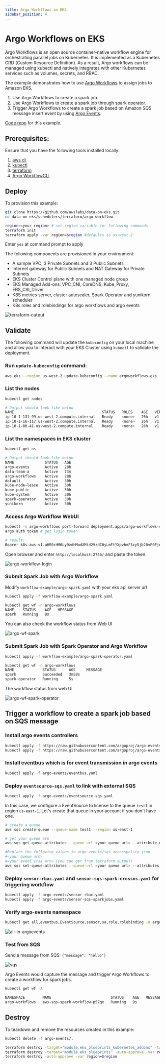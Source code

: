 ```yaml
---
title: Argo Workflows on EKS
sidebar_position: 4
---
```

# Argo Workflows on EKS
Argo Workflows is an open source container-native workflow engine for orchestrating parallel jobs on Kubernetes. It is implemented as a Kubernetes CRD (Custom Resource Definition). As a result, Argo workflows can be managed using kubectl and natively integrates with other Kubernetes services such as volumes, secrets, and RBAC.

The example demonstrates how to use [Argo Workflows](https://argoproj.github.io/argo-workflows/) to assign jobs to Amazon EKS.

1. Use Argo Workflows to create a spark job.
2. Use Argo Workflows to create a spark job through spark operator.
3. Trigger Argo Workflows to create a spark job based on Amazon SQS message insert event by using [Argo Events](https://argoproj.github.io/argo-events/).

[Code repo](https://github.com/awslabs/data-on-eks/tree/main/schedulers/terraform/argo-workflow) for this example.

## Prerequisites:

Ensure that you have the following tools installed locally:

1. [aws cli](https://docs.aws.amazon.com/cli/latest/userguide/install-cliv2.html)
2. [kubectl](https://Kubernetes.io/docs/tasks/tools/)
3. [terraform](https://learn.hashicorp.com/tutorials/terraform/install-cli)
4. [Argo WorkflowCLI](https://github.com/argoproj/argo-workflows/releases/latest)

## Deploy

To provision this example:

```bash
git clone https://github.com/awslabs/data-on-eks.git
cd data-on-eks/schedulers/terraform/argo-workflow

region=<your region> # set region variable for following commands
terraform init
terraform apply -var region=$region #defaults to us-west-2
```

Enter `yes` at command prompt to apply

The following components are provisioned in your environment:
- A sample VPC, 3 Private Subnets and 3 Public Subnets
- Internet gateway for Public Subnets and NAT Gateway for Private Subnets
- EKS Cluster Control plane with one managed node group
- EKS Managed Add-ons: VPC_CNI, CoreDNS, Kube_Proxy, EBS_CSI_Driver
- K8S metrics server, cluster autoscaler, Spark Operator and yunikorn scheduler
- K8s roles and rolebindings for argo workflows and argo events

![terraform-output](img/terraform-output-argo.png)

## Validate

The following command will update the `kubeconfig` on your local machine and allow you to interact with your EKS Cluster using `kubectl` to validate the deployment.

### Run `update-kubeconfig` command:

```bash
aws eks --region us-west-2 update-kubeconfig --name argoworkflows-eks
```

### List the nodes

```bash
kubectl get nodes

# Output should look like below
NAME                                        STATUS   ROLES    AGE   VERSION
ip-10-1-131-99.us-west-2.compute.internal   Ready    <none>   26h   v1.23.9-eks-ba74326
ip-10-1-16-117.us-west-2.compute.internal   Ready    <none>   26h   v1.23.9-eks-ba74326
ip-10-1-80-41.us-west-2.compute.internal    Ready    <none>   26h   v1.23.9-eks-ba74326
```

### List the namespaces in EKS cluster

```bash
kubectl get ns

# Output should look like below
NAME              STATUS   AGE
argo-events       Active   28h
data-team-a       Active   73m
argo-workflows    Active   28h
default           Active   30h
kube-node-lease   Active   30h
kube-public       Active   30h
kube-system       Active   30h
spark-operator    Active   30h
yunikorn          Active   30h
```

### Access Argo Workflow WebUI

```bash
kubectl -n argo-workflows port-forward deployment.apps/argo-workflows-server 2746:2746
argo auth token # get login token

# result:
Bearer k8s-aws-v1.aHR0cHM6Ly9zdHMudXMtd2VzdC0yLmFtYXpvbmF3cy5jb20vP0FjdGlvbj1HZXRDYWxsZXJJZGVudGl0eSZWZXJzaW9uPTIwMTEtMDYtMTUmWC1BbXotQWxnb3JpdGhtPUFXUzQtSE1BQy1TSEEyNTYmWC1BbXotQ3JlZGVudGlhbD1BS0lBVkNWNFhDV1dLUjZGVTRGMiUyRjIwMjIxMDEzJTJGdXMtd2VzdC0yJTJGc3RzJTJGYXdzNF9yZXF1ZXN0JlgtQW16LURhdGU9MjAyMjEwMTNUMDIyODAyWiZYLUFtei1FeHBpcmVzPTYwJlgtQW16LVNpZ25lZEhlYWRlcnM9aG9zdCUzQngtazhzLWF3cy1pZCZYLUFtei1TaWduYXR1cmU9NmZiNmMxYmQ0MDQyMWIwNTI3NjY4MzZhMGJiNmUzNjg1MTk1YmM0NDQzMjIyMTg5ZDNmZmE1YzJjZmRiMjc4OA
```

Open browser and enter `http://localhost:2746/` and paste the token

![argo-workflow-login](img/argo-workflow-login.png)

### Submit Spark Job with Argo Workflow

Modify `workflow-example/argo-spark.yaml` with your eks api server url

```bash
kubectl apply -f workflow-example/argo-spark.yaml

kubectl get wf -n argo-workflows
NAME    STATUS    AGE   MESSAGE
spark   Running   8s  
```

You can also check the workflow status from Web UI

![argo-wf-spark](img/argo-wf-spark.png)

### Submit Spark Job with Spark Operator and Argo Workflow

```bash
kubectl apply -f workflow-example/argo-spark-operator.yaml

kubectl get wf -n argo-workflows
NAME             STATUS      AGE     MESSAGE
spark            Succeeded   3m58s  
spark-operator   Running     5s  
```

The workflow status from web UI

![argo-wf-spark-operator](img/argo-wf-spark-operator.png)

## Trigger a workflow to create a spark job based on SQS message

### Install argo events controllers

```bash
kubectl apply -f https://raw.githubusercontent.com/argoproj/argo-events/stable/manifests/install.yaml
kubectl apply -f https://raw.githubusercontent.com/argoproj/argo-events/stable/manifests/install-validating-webhook.yaml
```

### Install [eventbus](https://argoproj.github.io/argo-events/eventbus/eventbus/) which is for event transmission in argo events

```bash
kubectl apply -f argo-events/eventbus.yaml
```

### Deploy `eventsource-sqs.yaml` to link with external SQS

```bash
kubectl apply -f argo-events/eventsource-sqs.yaml
```

In this case, we configure a EventSource to license to the queue `test1` in region `us-east-1`.
Let's create that queue in your account if you don't have one.

```bash
# create a queue
aws sqs create-queue --queue-name test1 --region us-east-1

# get your queue arn
aws sqs get-queue-attributes --queue-url <your queue url> --attribute-names QueueArn

#Replace the following values in argo-events/sqs-accesspolicy.json
#<your queue arn>  
#<your event irsa arn> (you can get from terraform output)
aws sqs set-queue-attributes --queue-url <your queue url> --attributes file://argo-events/sqs-accesspolicy.json --region us-east-1
```

### Deploy `sensor-rbac.yaml` and `sensor-sqs-spark-crossns.yaml` for triggering workflow

```bash
kubectl apply -f argo-events/sensor-rbac.yaml
kubectl apply -f argo-events/sensor-sqs-sparkjobs.yaml
```

### Verify argo-events namespace

```bash
kubectl get all,eventbus,EventSource,sensor,sa,role,rolebinding -n argo-events  
```

![all-in-argoevents](img/things-argo-events.png)

### Test from SQS

Send a message from SQS: `{"message": "hello"}`

![sqs](img/sqs.png)

Argo Events would capture the message and trigger Argo Workflows to create a workflow for spark jobs.

```bash
kubectl get wf -A

NAMESPACE        NAME                           STATUS    AGE   MESSAGE
argo-workflows   aws-sqs-spark-workflow-p57qx   Running   9s  
```

## Destroy

To teardown and remove the resources created in this example:

```bash
kubectl delete -f argo-events/.

terraform destroy -target="module.eks_blueprints_kubernetes_addons" -target="module.irsa_argo_events" -auto-approve -var region=$region
terraform destroy -target="module.eks_blueprints" -auto-approve -var region=$region
terraform destroy -auto-approve -var region=$region
```
